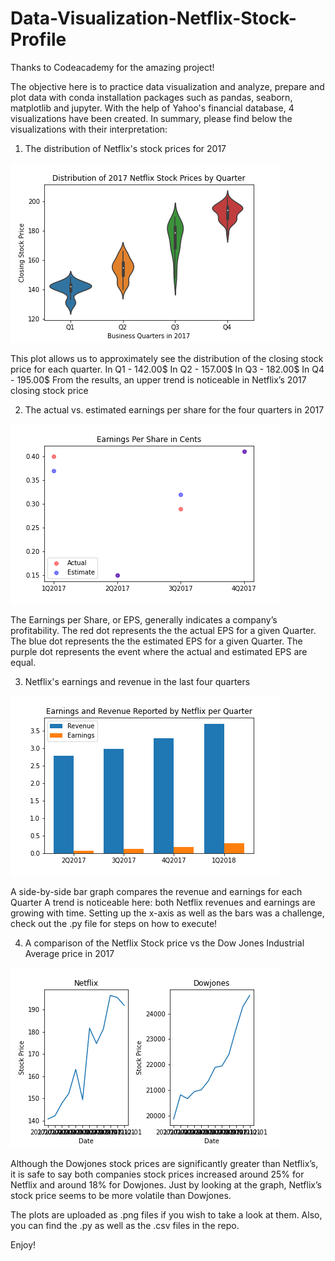 # Data-Visualization-Netflix-Stock-Profile

Thanks to Codeacademy for the amazing project!

The objective here is to practice data visualization and analyze, prepare and plot data with conda installation packages such as pandas, seaborn, matplotlib and jupyter.
With the help of Yahoo's financial database, 4 visualizations have been created. In summary, please find below the visualizations with their interpretation: 

 1. The distribution of Netflix's stock prices for 2017
 
 ![](Visualization1.png)
 
 This plot allows us to approximately see the distribution of the closing stock price for each quarter.
 In Q1 - 142.00$
 In Q2 - 157.00$
 In Q3 - 182.00$
 In Q4 - 195.00$
 From the results, an upper trend is noticeable in Netflix’s 2017 closing stock price

 2. The actual vs. estimated earnings per share for the four quarters in 2017
 
 ![](Visualization2.png)
 
 The Earnings per Share, or EPS, generally indicates a company’s profitability.
 The red dot represents the the actual EPS for a given Quarter.
 The blue dot represents the the estimated EPS for a given Quarter.
 The purple dot represents the event where the actual and estimated EPS are equal.

 3. Netflix's earnings and revenue in the last four quarters
 
 ![](Visualization3.png)
 
 A side-by-side bar graph compares the revenue and earnings for each Quarter
 A trend is noticeable here: both Netflix revenues and earnings are growing with time.
 Setting up the x-axis as well as the bars was a challenge, check out the .py file for steps on how to execute!

 4. A comparison of the Netflix Stock price vs the Dow Jones Industrial Average price in 2017 
 
 ![](Visualization4.png)
 
 Although the Dowjones stock prices are significantly greater than Netflix’s,
 it is safe to say both companies stock prices increased around 25% for Netflix and around 18% for Dowjones.
 Just by looking at the graph, Netflix’s stock price seems to be more volatile than Dowjones.

 The plots are uploaded as .png files if you wish to take a look at them. Also, you can find the .py as well as the .csv files in the repo.
 
Enjoy!


